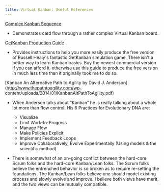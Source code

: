 ```yaml
---
title: Virtual Kanban: Useful References
---
```


[Complex Kanban Sequence](https://www.dropbox.com/s/deuooidw9vivpa9/ComplexKanbanSequence.pdf?dl=0)
+ Demonstrates card flow through a rather complex Virtual Kanban board.

[GetKanban Production Guide](http://forgingchange.com/reference_info/GetKanbanProductionGuide)
+ Provides instructions to help you more easily produce the free version of Russell Healy's fantastic GetKanban simulation game. There isn't a better way to learn Kanban basics. Buy the newest commercial version if you can afford it, otherwise use this guide to produce the free version in much less time than it originally took me to do so.

 [Kanban An Alternative Path to Agility by David J. Anderson](http://www.thepathtoagility.com/wp- content/uploads/2014/01/KanbanAltPathToAgility.pdf)

  + When Anderson talks about “Kanban” he is really talking about a whole lot more than flow control. His 6 Practices for Evolutionary DNA are:
    - Visualize
    - Limit Work-In-Progress
    - Manage Flow
    - Make Policies Explicit
    - Implement Feedback Loops
    - Improve Collaboratively, Evolve Experimentally (Using models & the scientific method)

  + There is somewhat of an on-going conflict between the hard-core Scrum folks and the hard-core Kanban/Lean folks. The Scrum folks believe the entrenched behavior is so broken as to require re-setting the foundations. The Kanban/Lean folks believe one should model existing process and slowly evolve and improve. I believe both views have merit, and the two views can be mutually compatible.
